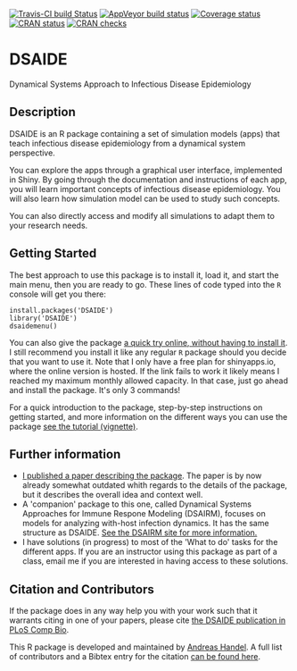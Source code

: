 [![Travis-CI build Status](https://travis-ci.org/ahgroup/DSAIDE.svg?branch=master)](https://travis-ci.org/ahgroup/DSAIDE)
[![AppVeyor build status](https://ci.appveyor.com/api/projects/status/github/ahgroup/DSAIDE?branch=master&svg=true)](https://ci.appveyor.com/project/ahgroup/DSAIDE)
[![Coverage status](https://codecov.io/gh/ahgroup/DSAIDE/branch/master/graph/badge.svg)](https://codecov.io/github/ahgroup/DSAIDE?branch=master)
[![CRAN status](https://www.r-pkg.org/badges/version/DSAIDE)](https://cran.r-project.org/package=DSAIDE)
[![CRAN checks](https://cranchecks.info/badges/summary/DSAIDE)](https://cran.r-project.org/web/checks/check_results_DSAIDE.html)

# DSAIDE
Dynamical Systems Approach to Infectious Disease Epidemiology

## Description
DSAIDE is an R package containing a set of simulation models (apps) that teach infectious disease epidemiology from a dynamical system perspective. 

You can explore the apps through a graphical user interface, implemented in Shiny. By going through the documentation and instructions of each app, you will learn important concepts of infectious disease epidemiology. You will also learn how simulation model can be used to study such concepts.

You can also directly access and modify all simulations to adapt them to your research needs.

## Getting Started
The best approach to use this package is to install it, load it, and start the main menu, then you are ready to go. These lines of code typed into the `R` console will get you there:

``` 
install.packages('DSAIDE')
library('DSAIDE')
dsaidemenu()
```

You can also give the package [a quick try online, without having to install it](https://handelgroup.shinyapps.io/dsaide/). I still recommend you install it like any regular `R` package should you decide that you want to use it. Note that I only have a free plan for shinyapps.io, where the online version is hosted. If the link fails to work it likely means I reached my maximum monthly allowed capacity. In that case, just go ahead and install the package. It's only 3 commands! 

For a quick introduction to the package, step-by-step instructions on getting started, and more information on the different ways you can use the package [see the tutorial (vignette)](https://ahgroup.github.io/DSAIDE/articles/DSAIDE.html).


## Further information
* [I published a paper describing the package](https://doi.org/10.1371/journal.pcbi.1005642). The paper is by now already somewhat outdated whith regards to the details of the package, but it describes the overall idea and context well.  
* A 'companion' package to this one, called Dynamical Systems Approaches for Immune Respone Modeling (DSAIRM), focuses on models for analyzing with-host infection dynamics. It has the same structure as DSAIDE. [See the DSAIRM site for more information.](https://ahgroup.github.io/DSAIRM)
* I have solutions (in progress) to most of the 'What to do' tasks for the different apps. If you are an instructor using this package as part of a class, email me if you are interested in having access to these solutions.

## Citation and Contributors
If the package does in any way help you with your work such that it warrants citing in one of your papers, please cite [the DSAIDE publication in PLoS Comp Bio](https://doi.org/10.1371/journal.pcbi.1005642). 

This R package is developed and maintained by [Andreas Handel](http://handelgroup.uga.edu/). A full list of contributors and a Bibtex entry for the citation [can be found here](https://ahgroup.github.io/DSAIDE/authors.html).